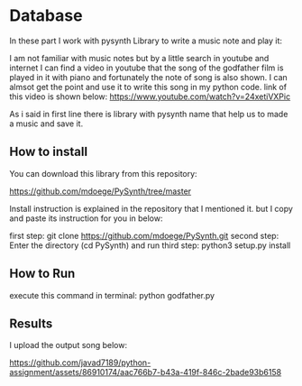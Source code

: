 
# Database
In these part I work with pysynth Library to write a music note and play it:

I am not familiar with music notes but by a little search in youtube and internet I can find a video 
in youtube that the song of the godfather film is played in it with piano and fortunately the note of song is also 
shown. I can almsot get the point and use it to write this song in my python code.
link of this video is shown below:
https://www.youtube.com/watch?v=24xetiVXPic

As i said in first line there is library with pysynth name that help us to made a music and save it.



## How to install

You can download this library from this repository:

https://github.com/mdoege/PySynth/tree/master

Install instruction is explained in the repository that I mentioned it.
but I copy and paste its instruction for you in below:

first step:
git clone https://github.com/mdoege/PySynth.git
second step:
Enter the directory (cd PySynth) and run
third step:
python3 setup.py install


## How to Run
execute this command in terminal:
python godfather.py


## Results

I upload the output song below:



https://github.com/javad7189/python-assignment/assets/86910174/aac766b7-b43a-419f-846c-2bade93b6158
















